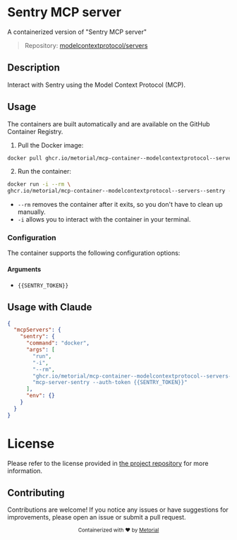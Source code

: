 
# Sentry MCP server

A containerized version of "Sentry MCP server"

> Repository: [modelcontextprotocol/servers](https://github.com/modelcontextprotocol/servers)

## Description

Interact with Sentry using the Model Context Protocol (MCP).


## Usage

The containers are built automatically and are available on the GitHub Container Registry.

1. Pull the Docker image:

```bash
docker pull ghcr.io/metorial/mcp-container--modelcontextprotocol--servers--sentry
```

2. Run the container:

```bash
docker run -i --rm \ 
ghcr.io/metorial/mcp-container--modelcontextprotocol--servers--sentry --auth-token {{SENTRY_TOKEN}} "mcp-server-sentry --auth-token {{SENTRY_TOKEN}}"
```

- `--rm` removes the container after it exits, so you don't have to clean up manually.
- `-i` allows you to interact with the container in your terminal.



### Configuration

The container supports the following configuration options:


#### Arguments

- `{{SENTRY_TOKEN}}`






## Usage with Claude

```json
{
  "mcpServers": {
    "sentry": {
      "command": "docker",
      "args": [
        "run",
        "-i",
        "--rm",
        "ghcr.io/metorial/mcp-container--modelcontextprotocol--servers--sentry",
        "mcp-server-sentry --auth-token {{SENTRY_TOKEN}}"
      ],
      "env": {}
    }
  }
}
```

# License

Please refer to the license provided in [the project repository](https://github.com/modelcontextprotocol/servers) for more information.

## Contributing

Contributions are welcome! If you notice any issues or have suggestions for improvements, please open an issue or submit a pull request.

<div align="center">
  <sub>Containerized with ❤️ by <a href="https://metorial.com">Metorial</a></sub>
</div>
  